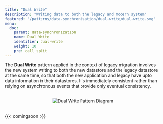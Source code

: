 ```yaml
---
title: "Dual Write"
description: "Writing data to both the legacy and modern system"
featured: "/patterns/data-synchronisation/dual-write/dual-write.svg"
menu:
  doc:
    parent: data-synchronization
    name: Dual Write
    identifier: dual-write
    weight: 10
    pre: call_split
---
```


The **Dual Write** pattern applied in the context of legacy migration involves the new system writing to both the new datastore and the legacy datastore at the same time, so that both the new application and legacy have upto data information in their datastores. It's immediately consistent rather than relying on asynchronous events that provide only eventual consistency.

<div style="text-align: center; margin: 2rem 0;">
  <img src="/patterns/data-synchronisation/dual-write/dual-write.svg" alt="Dual Write Pattern Diagram" style="max-width: 100%; height: auto;">
</div>

{{< comingsoon >}}
